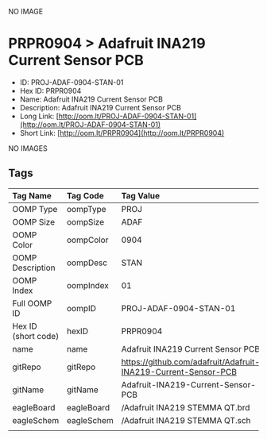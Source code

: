 


  
NO IMAGE  
# PRPR0904 > Adafruit INA219 Current Sensor PCB

- ID: PROJ-ADAF-0904-STAN-01
- Hex ID: PRPR0904
- Name: Adafruit INA219 Current Sensor PCB
- Description: Adafruit INA219 Current Sensor PCB
- Long Link: [http://oom.lt/PROJ-ADAF-0904-STAN-01](http://oom.lt/PROJ-ADAF-0904-STAN-01)
- Short Link: [http://oom.lt/PRPR0904](http://oom.lt/PRPR0904)
  
NO IMAGES  
## Tags
  

|Tag Name|Tag Code|Tag Value|
| :--- | :--- | :--- |
|OOMP Type|oompType|PROJ|
|OOMP Size|oompSize|ADAF|
|OOMP Color|oompColor|0904|
|OOMP Description|oompDesc|STAN|
|OOMP Index|oompIndex|01|
|Full OOMP ID|oompID|PROJ-ADAF-0904-STAN-01|
|Hex ID (short code)|hexID|PRPR0904|
|name|name|Adafruit INA219 Current Sensor PCB|
|gitRepo|gitRepo|https://github.com/adafruit/Adafruit-INA219-Current-Sensor-PCB|
|gitName|gitName|Adafruit-INA219-Current-Sensor-PCB|
|eagleBoard|eagleBoard|/Adafruit INA219 STEMMA QT.brd|
|eagleSchem|eagleSchem|/Adafruit INA219 STEMMA QT.sch|
||||

